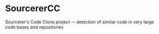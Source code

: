 # SourcererCC
Sourcerer's Code Clone project -- detection of similar code in very large code bases and repositories
